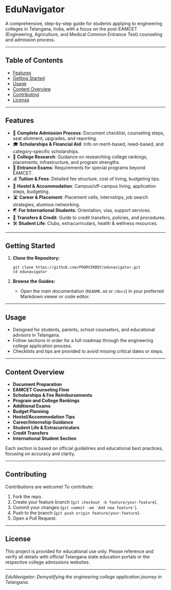 # EduNavigator

A comprehensive, step-by-step guide for students applying to engineering colleges in Telangana, India, with a focus on the post-EAMCET (Engineering, Agriculture, and Medical Common Entrance Test) counseling and admission process.

---

## Table of Contents

- [Features](#features)
- [Getting Started](#getting-started)
- [Usage](#usage)
- [Content Overview](#content-overview)
- [Contributing](#contributing)
- [License](#license)

---

## Features

- 📑 **Complete Admission Process**: Document checklist, counseling steps, seat allotment, upgrades, and reporting.
- 🎓 **Scholarships & Financial Aid**: Info on merit-based, need-based, and category-specific scholarships.
- 🏫 **College Research**: Guidance on researching college rankings, placements, infrastructure, and program strengths.
- 🔀 **Entrance Exams**: Requirements for special programs beyond EAMCET.
- 💰 **Tuition & Fees**: Detailed fee structure, cost of living, budgeting tips.
- 🏡 **Hostel & Accommodation**: Campus/off-campus living, application steps, budgeting.
- 🛣️ **Career & Placement**: Placement cells, internships, job search strategies, alumnus networking.
- 🌏 **For International Students**: Orientation, visa, support services.
- 🧳 **Transfers & Credit**: Guide to credit transfers, policies, and procedures.
- 🛠️ **Student Life**: Clubs, extracurriculars, health & wellness resources.

---

## Getting Started

1. **Clone the Repository:**
    ```
    git clone https://github.com/POORVIRDDY/edunavigator.git
    cd edunavigator
    ```

2. **Browse the Guides:**
    - Open the main documentation (`README.md` or `/docs`) in your preferred Markdown viewer or code editor.

---

## Usage

- Designed for students, parents, school counselors, and educational advisors in Telangana.
- Follow sections in order for a full roadmap through the engineering college application process.
- Checklists and tips are provided to avoid missing critical dates or steps.

---

## Content Overview

- **Document Preparation**
- **EAMCET Counseling Flow**
- **Scholarships & Fee Reimbursements**
- **Program and College Rankings**
- **Additional Exams**
- **Budget Planning**
- **Hostel/Accommodation Tips**
- **Career/Internship Guidance**
- **Student Life & Extracurriculars**
- **Credit Transfers**
- **International Student Section**

Each section is based on official guidelines and educational best practices, focusing on accuracy and clarity.

---

## Contributing

Contributions are welcome! To contribute:

1. Fork the repo.
2. Create your feature branch (`git checkout -b feature/your-feature`).
3. Commit your changes (`git commit -am 'Add new feature'`).
4. Push to the branch (`git push origin feature/your-feature`).
5. Open a Pull Request.

---

## License

This project is provided for educational use only. Please reference and verify all details with official Telangana state education portals or the respective college admissions websites.

---

*EduNavigator: Demystifying the engineering college application journey in Telangana.*

